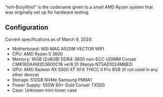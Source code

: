 "tert-Butylthiol" is the codename given to a small AMD Ryzen system that was originally set up for hardware testing.

## Configuration
Current specifications as of March 9, 2024:

- Motherboard: MSI MAG A520M VECTOR WIFI 
- CPU: AMD Ryzen 5 3600
- Memory: 16GB (2x8GB) DDR4-3600 non-ECC UDIMM Corsair CMK16GX4M2D3600C18 ver8.31 (Nanya NT5AD1024M8B3)
- GPU: AMD Radeon RX 5500 XT XFX THICC II Pro 8GB (if not used in any other device)
- Storage: 512GB NVMe Samsung PM9A1
- Power Supply: 550W 80+ Gold Corsair TX550
- Case: Unknown mini tower case
